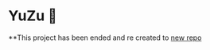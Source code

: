 # YuZu 🍋
**This project has been ended and re created to [new repo](https://github.com/ch-love/PandaExplorer)
